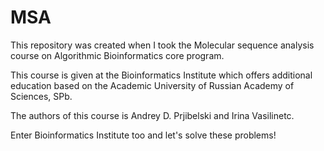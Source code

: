# MSA

This repository was created when I took the Molecular sequence analysis course on Algorithmic Bioinformatics core program.

This course is given at the Bioinformatics Institute which offers additional education based on the Academic University of Russian Academy of Sciences, SPb.

The authors of this course is Andrey D. Prjibelski and Irina Vasilinetc.

Enter Bioinformatics Institute too and let's solve these problems!
